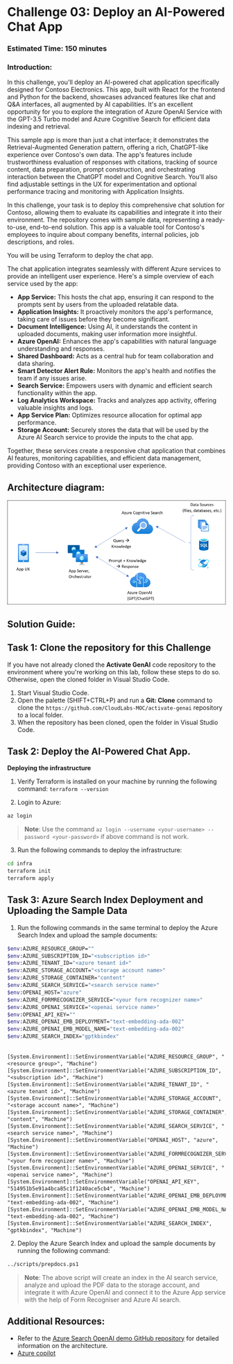 # Challenge 03:  Deploy an AI-Powered Chat App 

### Estimated Time: 150 minutes

### Introduction:

In this challenge, you'll deploy an AI-powered chat application specifically designed for Contoso Electronics. This app, built with React for the frontend and Python for the backend, showcases advanced features like chat and Q&A interfaces, all augmented by AI capabilities. It's an excellent opportunity for you to explore the integration of Azure OpenAI Service with the GPT-3.5 Turbo model and Azure Cognitive Search for efficient data indexing and retrieval.

This sample app is more than just a chat interface; it demonstrates the Retrieval-Augmented Generation pattern, offering a rich, ChatGPT-like experience over Contoso's own data. The app's features include trustworthiness evaluation of responses with citations, tracking of source content, data preparation, prompt construction, and orchestrating interaction between the ChatGPT model and Cognitive Search. You'll also find adjustable settings in the UX for experimentation and optional performance tracing and monitoring with Application Insights.

In this challenge, your task is to deploy this comprehensive chat solution for Contoso, allowing them to evaluate its capabilities and integrate it into their environment. The repository comes with sample data, representing a ready-to-use, end-to-end solution. This app is a valuable tool for Contoso's employees to inquire about company benefits, internal policies, job descriptions, and roles.

You will be using Terraform to deploy the chat app. 

The chat application integrates seamlessly with different Azure services to provide an intelligent user experience. Here's a simple overview of each service used by the app:

- **App Service:** This hosts the chat app, ensuring it can respond to the prompts sent by users from the uploaded relatable data.
- **Application Insights:** It proactively monitors the app's performance, taking care of issues before they become significant.
- **Document Intelligence:** Using AI, it understands the content in uploaded documents, making user information more insightful.
- **Azure OpenAI:** Enhances the app's capabilities with natural language understanding and responses.
- **Shared Dashboard:** Acts as a central hub for team collaboration and data sharing.
- **Smart Detector Alert Rule:** Monitors the app's health and notifies the team if any issues arise.
- **Search Service:** Empowers users with dynamic and efficient search functionality within the app.
- **Log Analytics Workspace:** Tracks and analyzes app activity, offering valuable insights and logs.
- **App Service Plan:** Optimizes resource allocation for optimal app performance.
- **Storage Account:** Securely stores the data that will be used by the Azure AI Search service to provide the inputs to the chat app.

Together, these services create a responsive chat application that combines AI features, monitoring capabilities, and efficient data management, providing Contoso with an exceptional user experience.


## Architecture diagram:

![](../media/appcomponents.png)

## Solution Guide:

## Task 1: Clone the repository for this Challenge

If you have not already cloned the **Activate GenAI** code repository to the environment where you're working on this lab, follow these steps to do so. Otherwise, open the cloned folder in Visual Studio Code.

1. Start Visual Studio Code.
2. Open the palette (SHIFT+CTRL+P) and run a **Git: Clone** command to clone the `https://github.com/CloudLabs-MOC/activate-genai` repository to a local folder.
3. When the repository has been cloned, open the folder in Visual Studio Code.

## Task 2: Deploy the  AI-Powered Chat App.

**Deploying the infrastructure**

1. Verify Terraform is installed on your machine by running the following command: `terraform --version`

2. Login to Azure:

```bash
az login 
```

  >**Note**: Use the command `az login --username <your-username> --password <your-password>` if above command is not work.

3. Run the following commands to deploy the infrastructure:

```bash
cd infra
terraform init
terraform apply
```

## Task 3: Azure Search Index Deployment and Uploading the Sample Data

1. Run the following commands in the same terminal to deploy the Azure Search Index and upload the sample documents:

```bash
$env:AZURE_RESOURCE_GROUP="" 
$env:AZURE_SUBSCRIPTION_ID="<subscription id>"
$env:AZURE_TENANT_ID="<azure tenant id>"
$env:AZURE_STORAGE_ACCOUNT="<storage account name>"
$env:AZURE_STORAGE_CONTAINER="content"
$env:AZURE_SEARCH_SERVICE="<search service name>"
$env:OPENAI_HOST="azure"
$env:AZURE_FORMRECOGNIZER_SERVICE="<your form recognizer name>"
$env:AZURE_OPENAI_SERVICE="<openai service name>"
$env:OPENAI_API_KEY=""
$env:AZURE_OPENAI_EMB_DEPLOYMENT="text-embedding-ada-002"
$env:AZURE_OPENAI_EMB_MODEL_NAME="text-embedding-ada-002"
$env:AZURE_SEARCH_INDEX="gptkbindex"
```

```pwsh

[System.Environment]::SetEnvironmentVariable("AZURE_RESOURCE_GROUP", "<resource group>", "Machine")
[System.Environment]::SetEnvironmentVariable("AZURE_SUBSCRIPTION_ID", "<subscription id>", "Machine")
[System.Environment]::SetEnvironmentVariable("AZURE_TENANT_ID", "<azure tenant id>", "Machine")
[System.Environment]::SetEnvironmentVariable("AZURE_STORAGE_ACCOUNT", "<storage account name>", "Machine")
[System.Environment]::SetEnvironmentVariable("AZURE_STORAGE_CONTAINER", "content", "Machine")
[System.Environment]::SetEnvironmentVariable("AZURE_SEARCH_SERVICE", "<search service name>", "Machine")
[System.Environment]::SetEnvironmentVariable("OPENAI_HOST", "azure", "Machine")
[System.Environment]::SetEnvironmentVariable("AZURE_FORMRECOGNIZER_SERVICE", "<your form recognizer name>", "Machine")
[System.Environment]::SetEnvironmentVariable("AZURE_OPENAI_SERVICE", "<openai service name>", "Machine")
[System.Environment]::SetEnvironmentVariable("OPENAI_API_KEY", "514951b5e91a4bca85c1f1240ace5cb4", "Machine")
[System.Environment]::SetEnvironmentVariable("AZURE_OPENAI_EMB_DEPLOYMENT", "text-embedding-ada-002", "Machine")
[System.Environment]::SetEnvironmentVariable("AZURE_OPENAI_EMB_MODEL_NAME", "text-embedding-ada-002", "Machine")
[System.Environment]::SetEnvironmentVariable("AZURE_SEARCH_INDEX", "gptkbindex", "Machine")
```
2. Deploy the Azure Search Index and upload the sample documents by running the following command:

```bash
../scripts/prepdocs.ps1
```

  > **Note**: The above script will create an index in the AI search service, analyze and upload the PDF data to the storage account, and integrate it with Azure OpenAI and connect it to the Azure App service with the help of Form Recogniser and Azure AI search.

## Additional Resources:

-  Refer to the  [Azure Search OpenAI demo GitHub repository](https://github.com/cmendible/azure-search-openai-demo) for detailed information on the architecture.
-  [Azure copilot](https://learn.microsoft.com/en-us/azure/copilot/overview)

